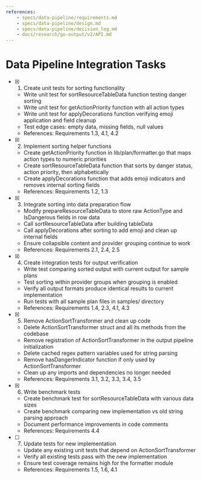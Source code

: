 ```yaml
---
references:
    - specs/data-pipeline/requirements.md
    - specs/data-pipeline/design.md
    - specs/data-pipeline/decision_log.md
    - docs/research/go-output/v2/API.md
---
```

# Data Pipeline Integration Tasks

- [x] 1. Create unit tests for sorting functionality
  - Write unit test for sortResourceTableData function testing danger sorting
  - Write unit test for getActionPriority function with all action types
  - Write unit test for applyDecorations function verifying emoji application and field cleanup
  - Test edge cases: empty data, missing fields, null values
  - References: Requirements 1.3, 4.1, 4.2

- [x] 2. Implement sorting helper functions
  - Create getActionPriority function in lib/plan/formatter.go that maps action types to numeric priorities
  - Create sortResourceTableData function that sorts by danger status, action priority, then alphabetically
  - Create applyDecorations function that adds emoji indicators and removes internal sorting fields
  - References: Requirements 1.2, 1.3

- [x] 3. Integrate sorting into data preparation flow
  - Modify prepareResourceTableData to store raw ActionType and IsDangerous fields in row data
  - Call sortResourceTableData after building tableData
  - Call applyDecorations after sorting to add emoji and clean up internal fields
  - Ensure collapsible content and provider grouping continue to work
  - References: Requirements 2.1, 2.4, 2.5

- [x] 4. Create integration tests for output verification
  - Write test comparing sorted output with current output for sample plans
  - Test sorting within provider groups when grouping is enabled
  - Verify all output formats produce identical results to current implementation
  - Run tests with all sample plan files in samples/ directory
  - References: Requirements 1.4, 2.3, 4.1, 4.3

- [x] 5. Remove ActionSortTransformer and clean up code
  - Delete ActionSortTransformer struct and all its methods from the codebase
  - Remove registration of ActionSortTransformer in the output pipeline initialization
  - Delete cached regex pattern variables used for string parsing
  - Remove hasDangerIndicator function if only used by ActionSortTransformer
  - Clean up any imports and dependencies no longer needed
  - References: Requirements 3.1, 3.2, 3.3, 3.4, 3.5

- [x] 6. Write benchmark tests
  - Create benchmark test for sortResourceTableData with various data sizes
  - Create benchmark comparing new implementation vs old string parsing approach
  - Document performance improvements in code comments
  - References: Requirements 4.4

- [ ] 7. Update tests for new implementation
  - Update any existing unit tests that depend on ActionSortTransformer
  - Verify all existing tests pass with the new implementation
  - Ensure test coverage remains high for the formatter module
  - References: Requirements 1.5, 1.6, 4.1
